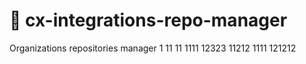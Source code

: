 # 🎯 cx-integrations-repo-manager
Organizations repositories manager
1
11
11
1111
12323
11212
1111
121212

